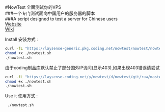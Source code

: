#NowTest 全面测试你的VPS  
###一个专门测试面向中国用户的服务器的脚本  
###A script designed to test a server for Chinese  users  
[Website](https://laysense.com/nowtest)  
[Wiki](https://laysense.coding.net/s/8bf42616-c20a-4e7f-a726-4b1c5865049d)

Install 安装方式 :  
```bash
curl -fL "https://laysense-generic.pkg.coding.net/nowtest/nowtest/nowtest.sh" -o nowtest.sh
chmod +x ./nowtest.sh
./nowtest.sh
```  
由于coding制品库默认禁止了部分国外IP访问(显示403),如果出现403错误请尝试
```bash
curl -fL "https://laysense.coding.net/p/nowtest/d/nowtest/git/raw/master/nowtest.sh" -o nowtest.sh
chmod +x ./nowtest.sh
./nowtest.sh
``` 


Use it 使用方式 :  
```bash
 ./nowtest.sh
```
